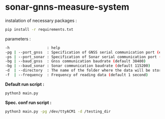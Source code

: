 # sonar-gnns-measure-system

instalation of necessary packages :

```bash
pip install -r requirements.txt
```

parameters :

```bash
-h                 : help
-pg | --port_gnss  : Specification of GNSS serial communication port (eg. /dev/ttyACM0)
-ps | --port_sonar : Specification of Sonar serial communication port (eg. /dev/ttyUSB0)
-bg | --baud_gnss  : Gnss communication baudrate (default 38400)
-bg | --baud_sonar : Sonar communication baudrate (default 115200)
-d  | --directory  : The name of the folder where the data will be stored (default "measure_folder")
-f  | --frequency  : Frequency of reading data (default 1 second)
```

**Default run script :**

```bash
python3 main.py
```

**Spec. conf run script :**

```bash
python3 main.py -pg /dev/ttyACM1 -d /testing_dir
```
